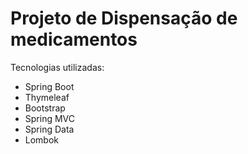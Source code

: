 Projeto de Dispensação de medicamentos
====


Tecnologias utilizadas: 


  - Spring Boot
  - Thymeleaf
  - Bootstrap
  - Spring MVC
  - Spring Data
  - Lombok